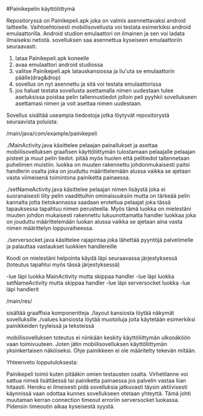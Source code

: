 #Painikepelin käyttöliittymä

Repositoryssä on Painikepeli.apk joka on valmis asennettavaksi android laitteelle.
Vaihtoehtoisesti mobiilisovellusta voi testata esimerkiksi android emulaattorilla.
Android studion emulaattori on ilmainen ja sen voi ladata ilmaiseksi netistä.
sovelluksen saa asennettua kyseiseen emulaattoriin seuraavasti:
1. lataa Painikepeli.apk koneelle
2. avaa emulaattori android studiossa
3. valitse Painikepeli.apk latauskansiossa ja liu'uta se emulaattorin päälle(drag&drop)
4. sovellus on nyt asennettu ja sitä voi testata emulaattorissa
5. jos haluat testata sovellusta asettamalla nimen uudestaan tulee asetuksissa poistaa
pelin tallennustiedot jolloin peli pyyhkii sovellukseen asettamasi nimen ja voit asettaa nimen uudestaan.


Sovellus sisältää useampia tiedostoja jotka löytyvät repositorystä seuraavista poluista:

/main/java/com/example/painikepeli

./MainActivity.java käsittelee pelaajan painallukset ja asettaa mobiilisovelluksen graafisen käyttöliittymän tulostamaan pelaajalle pelaajan pisteet ja muut pelin tiedot. pitää myös huolen että pelitiedot tallennetaan puhelimen muistiin. luokka on muuten rakennettu johdonmukaisesti paitsi handlerin osalta joka on jouduttu määrittelemään alussa vaikka se ajetaan vasta viimeisenä toimintona painiketta painaessa.

./setNameActivity.java käsittelee pelaajan nimen lisäystä joka ei suoranaisesti liity pelin vaadittuihin ominaisuuksiin mutta on tärkeää pelin kannalta jotta tietokannassa saadaan eroteltua pelaajat joka tässä tapauksessa tapahtuu nimen perusteella. Myös tämä luokka on mielestäni muuten johdon mukaisesti rakennettu lukuunottamatta handler luokkaa joka on jouduttu määrittelemään luokan alussa vaikka se ajetaan aina vasta nimen määrittelyn loppuvaiheessa.

./serversocket.java käsittelee rajapintaa joka lähettää pyyntöjä palvelimelle ja palauttaa vastaukset luokkien handlereille

Koodi on mielestäni helpointa käydä läpi seuraavassa järjestyksessä
(toteutus tapahtui myös tässä järjestyksessä)

-lue läpi luokka MainActivity mutta skippaa handler
-lue läpi luokka setNameActivity mutta skippaa handler
-lue läpi serversocket luokka
-lue läpi handlerit

/main/res/

sisältää graaffisia komponentteja
./layout kansiosta löytää näkymät sovelluksille
./values kansiosta löytää muotoiluja joita käytetään esimerkiksi painikkeiden tyyleissä ja teksteissä

mobiilisovelluksen toteutus ei niinkään keskity käyttöliittymän ulkonäköön vaan toimivuuteen. Joten jätin mobiilisovelluksen käyttöliittymän yksinkertaisen näköiseksi. Ohje painikkeen ei ole määritelty tekevän mitään.

Yhteenveto lopputuloksesta:

Painikepeli toimii kuten pitääkin omien testausten osalta. Virhetilanne voi sattua nimeä lisättäessä tai painiketta painaessa jos palvelin vastaa liian hitaasti. Heroku ei ilmeisesti pidä sovelluksia jatkuvasti täysin aktiivisesti käynnissä vaan odottaa kunnes sovellukseen otetaan yhteyttä. Tämä johti muutaman kerran connection timeout erroriin serversocket luokassa. Pidensin timeoutin aikaa kyseisestä syystä.




